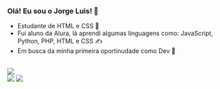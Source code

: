 ### Olá! Eu sou o Jorge Luis! 👋

- Estudante de HTML e CSS 📜
- Fui aluno da Alura, lá aprendi algumas linguagens como: JavaScript, Python, PHP, HTML e CSS ✍️
- Em busca da minha primeira oportinudade como Dev 🙏
 </br>
<a href="https://www.linkedin.com/in/jorge-luis-mota-2b32061b7/" target="_blank"><img src="https://img.shields.io/badge/LinkedIn-0077B5?style=for-the-badge&logo=linkedin&logoColor=white" target="_blank"></a>
</br>
<a href="https://www.instagram.com/_jorgelmt/" target="_blank"><img src="https://img.shields.io/badge/Instagram-E4405F?style=for-the-badge&logo=instagram&logoColor=white" target="_blank"></a>
<a href="https://wa.me/<+55011943391705>" target="_blank"><img src="https://img.shields.io/badge/WhatsApp-25D366?style=for-the-badge&logo=whatsapp&logoColor=white" target="_blank"></a>

